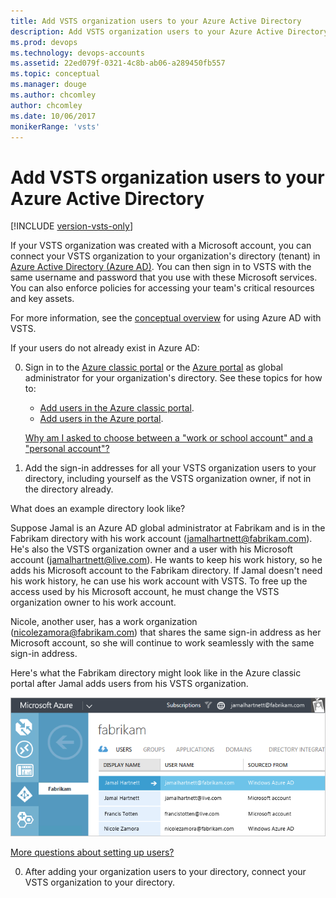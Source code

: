 ```yaml
---
title: Add VSTS organization users to your Azure Active Directory
description: Add VSTS organization users to your Azure Active Directory
ms.prod: devops
ms.technology: devops-accounts
ms.assetid: 22ed079f-0321-4c8b-ab06-a289450fb557
ms.topic: conceptual
ms.manager: douge
ms.author: chcomley
author: chcomley
ms.date: 10/06/2017
monikerRange: 'vsts'
---
```


<a name="SetUpCurrentUsers"></a>

# Add VSTS organization users to your Azure Active Directory

[!INCLUDE [version-vsts-only](../../_shared/version-vsts-only.md)]

If your VSTS organization was created with a Microsoft account, 
you can connect your VSTS organization to your 
organization's directory (tenant) in 
[Azure Active Directory (Azure AD)](https://azure.microsoft.com/documentation/articles/active-directory-whatis/). 
You can then sign in to VSTS with the same username 
and password that you use with these Microsoft services. 
You can also enforce policies for accessing 
your team's critical resources and key assets.

For more information, see the [conceptual overview](access-with-azure-ad.md) for using Azure AD with VSTS.

If your users do not already exist in Azure AD:

0.  Sign in to the [Azure classic portal](https://manage.windowsazure.com/) 
or the [Azure portal](https://portal.azure.com) 
as global administrator for your organization's directory. 
See these topics for how to:

	*	[Add users in the Azure classic portal](https://docs.microsoft.com/azure/active-directory/active-directory-create-users).
	*	[Add users in the Azure portal](https://docs.microsoft.com/azure/active-directory/active-directory-users-create-azure-portal).

	[Why am I asked to choose between a "work or school account" and a "personal account"?](faq-azure-access.md#ChooseOrgAcctMSAcct)

0.	Add the sign-in addresses for all your VSTS organization users to your directory, 
including yourself as the VSTS organization owner, if not in the directory already. 

  What does an example directory look like?
  
  Suppose Jamal is an Azure AD global administrator at Fabrikam and is in the Fabrikam directory with his 
  work account (jamalhartnett@fabrikam.com). He's also the VSTS organization owner and a user with his Microsoft 
  account (jamalhartnett@live.com). He wants to keep his work history, so he adds his Microsoft account to the 
  Fabrikam directory. If Jamal doesn't need his work history, he can use his work account with VSTS. To free up the access used by his Microsoft account, he must change the VSTS organization owner to his work account. 

  Nicole, another user, has a work organization (nicolezamora@fabrikam.com) that shares the same sign-in address as her 
  Microsoft account, so she will continue to work seamlessly with the same sign-in address.

  Here's what the Fabrikam directory might look like in the Azure classic portal after Jamal adds users from his 
  VSTS organization.
    
  ![Directory after adding users](_img/manage-work-access/azureaddmembers3.png)

  [More questions about setting up users?](faq-azure-access.md#faq-users)

0.  After adding your organization users to your directory, 
connect your VSTS organization to your directory. 

